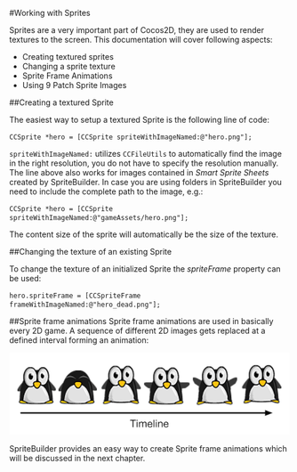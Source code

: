 #Working with Sprites

Sprites are a very important part of Cocos2D, they are used to render textures to the screen. 
This documentation will cover following aspects:

- Creating textured sprites
- Changing a sprite texture
- Sprite Frame Animations
- Using 9 Patch Sprite Images

##Creating a textured Sprite

The easiest way to setup a textured Sprite is the following line of code:

	CCSprite *hero = [CCSprite spriteWithImageNamed:@"hero.png"];
	
`spriteWithImageNamed:` utilizes `CCFileUtils` to automatically find the image in the right resolution, you do not have to specify the resolution manually. The line above also works for images contained in *Smart Sprite Sheets* created by SpriteBuilder. In case you are using folders in SpriteBuilder you need to include the complete path to the image, e.g.:
	
	CCSprite *hero = [CCSprite spriteWithImageNamed:@"gameAssets/hero.png"];
	
The content size of the sprite will automatically be the size of the texture.

##Changing the texture of an existing Sprite

To change the texture of an initialized Sprite the *spriteFrame* property can be used:

	hero.spriteFrame = [CCSpriteFrame frameWithImageNamed:@"hero_dead.png"];
	
##Sprite frame animations
Sprite frame animations are used in basically every 2D game. A sequence of different 2D images gets replaced at a defined interval forming an animation:

![image](animation.png)

SpriteBuilder provides an easy way to create Sprite frame animations which will be discussed in the next chapter.
